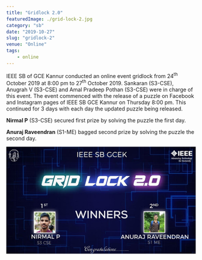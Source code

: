 ```yaml
---
title: "Gridlock 2.0"
featuredImage: ./grid-lock-2.jpg
category: "sb"
date: "2019-10-27"
slug: "gridlock-2"
venue: "Online"
tags:
    - online
---
```


IEEE SB of GCE Kannur conducted an online event gridlock from 24<sup>th</sup> October 2019 at 8:00 pm to 27<sup>th</sup> October 2019. Sankaran (S3-CSE), Anugrah V (S3-CSE) and Amal Pradeep Pothan (S3-CSE) were in charge of this event. The event commenced with the release of a puzzle on Facebook and Instagram pages of IEEE SB GCE Kannur on Thursday 8:00 pm. This continued for 3 days with each day the updated puzzle being released.

**Nirmal P** (S3-CSE) secured first prize by solving the puzzle the first day.

**Anuraj Raveendran** (S1-ME) bagged second prize by solving the puzzle the second day.

![Grid Lock 2.0 Winners](./grid-lock-2-winners.jpg)
